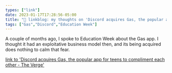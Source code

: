 ```yaml
---
types: ["link"]
date: 2023-01-17T17:28:56-05:00
title: "🔗 linkblog: my thoughts on 'Discord acquires Gas, the popular app for teens to compliment each other - The Verge'"
tags: ["Gas","Discord","Education Week"]
---
```

A couple of months ago, I spoke to Education Week about the Gas app. I thought it had an exploitative business model then, and its being acquired does nothing to calm that fear.  
 

[link to 'Discord acquires Gas, the popular app for teens to compliment each other - The Verge'](https://www.theverge.com/2023/1/17/23558563/discord-gas-app-social-media-acquisition)

